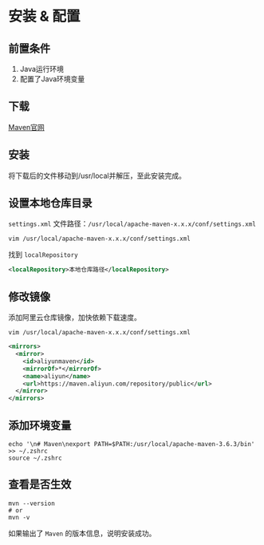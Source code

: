 # 安装 & 配置

## 前置条件

1. Java运行环境
2. 配置了Java环境变量

## 下载

[Maven官网](https://maven.apache.org/download.cgi#)

## 安装

将下载后的文件移动到<span class="hl-txt-1">/usr/local</span>并解压，至此安装完成。

## 设置本地仓库目录

`settings.xml` 文件路径：`/usr/local/apache-maven-x.x.x/conf/settings.xml`

```shell
vim /usr/local/apache-maven-x.x.x/conf/settings.xml
```

找到 `localRepository`

```xml
<localRepository>本地仓库路径</localRepository>
```

## 修改镜像

添加阿里云仓库镜像，加快依赖下载速度。

```shell
vim /usr/local/apache-maven-x.x.x/conf/settings.xml
```

```xml
<mirrors>
  <mirror>
    <id>aliyunmaven</id>
    <mirrorOf>*</mirrorOf>
    <name>aliyun</name>
    <url>https://maven.aliyun.com/repository/public</url>
  </mirror>
</mirrors>
```

## 添加环境变量

```shell
echo '\n# Maven\nexport PATH=$PATH:/usr/local/apache-maven-3.6.3/bin' >> ~/.zshrc
source ~/.zshrc
```

## 查看是否生效

```shell
mvn --version
# or
mvn -v
```

如果输出了 `Maven` 的版本信息，说明安装成功。
